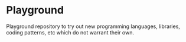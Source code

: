 Playground
==========

Playground repository to try out new programming languages, libraries,
coding patterns, etc which do not warrant their own.

